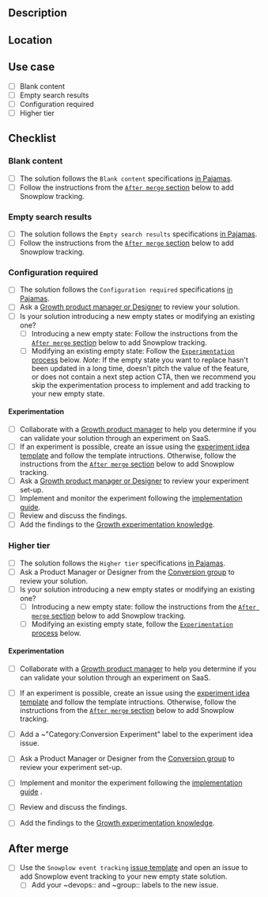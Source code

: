 <!-- Before implementing a new empty state solution, make sure to read the 
Empty State region docs in Pajamas: https://design.gitlab.com/regions/empty-states -->

## Description

<!-- Describe the solution you're proposing for your empty state region. 
Include links to user research (if applicable). -->

## Location

<!-- Provide a link and location of the new empty state solution. 
For example: https://gitlab.com/gitlab-org/gitlab-services/design.gitlab.com/-/issues -->

## Use case

<!-- What is the use case for the solution you're proposing? 
Read the Empty State docs and select the use case below: https://design.gitlab.com/regions/empty-states -->

- [ ] Blank content
- [ ] Empty search results
- [ ] Configuration required
- [ ] Higher tier

## Checklist

<!-- Follow the steps below that correspond with the use case selected above. 
Follow the steps to complete this issue -->

### Blank content

- [ ] The solution follows the `Blank content` specifications [in Pajamas](https://design.gitlab.com/regions/empty-states#blank-content).
- [ ] Follow the instructions from the [`After merge` section](#after-merge) below to add Snowplow tracking. 

### Empty search results

- [ ] The solution follows the `Empty search results` specifications [in Pajamas](https://design.gitlab.com/regions/empty-states#empty-search-results).
- [ ] Follow the instructions from the [`After merge` section](#after-merge) below to add Snowplow tracking. 

### Configuration required

- [ ] The solution follows the `Configuration required` specifications [in Pajamas](https://design.gitlab.com/regions/empty-states#configuration-required).
- [ ] Ask a [Growth product manager or Designer](https://about.gitlab.com/handbook/engineering/development/growth/#stable-counterparts) to review your solution.
- [ ] Is your solution introducing a new empty states or modifying an existing one?
   - [ ] Introducing a new empty state: Follow the instructions from the [`After merge` section](#after-merge) below to add Snowplow tracking. 
   - [ ] Modifying an existing empty state: Follow the [`Experimentation` process](#experimentation) below. _Note_: If the empty state you want to replace hasn't been updated in a long time, doesn't pitch the value of the feature, or does not contain a next step action CTA,  then we recommend you skip the experimentation process to implement and add tracking to your new empty state.

<!-- IF experimentation -->
#### Experimentation

- [ ] Collaborate with a [Growth product manager](https://about.gitlab.com/handbook/engineering/development/growth/#stable-counterparts) to help you determine if you can validate your solution through an experiment on SaaS. 
- [ ] If an experiment is possible, create an issue using the [experiment idea template](https://gitlab.com/gitlab-org/gitlab/-/issues/new?issuable_template=Experiment%20Idea) and follow the template intructions. Otherwise, follow the instructions from the [`After merge` section](#after-merge) below to add Snowplow tracking.
- [ ] Ask a [Growth product manager or Designer](https://about.gitlab.com/handbook/engineering/development/growth/#stable-counterparts) to review your experiment set-up. 
- [ ] Implement and monitor the experiment following the [implementation guide](https://gitlab.com/gitlab-org/gitlab/-/blob/master/doc/development/experiment_guide/gitlab_experiment.md#implement-an-experiment).
- [ ] Review and discuss the findings.
- [ ] Add the findings to the [Growth experimentation knowledge](https://about.gitlab.com/direction/growth/#growth-experiments-knowledge-base---concluded-experiments).

### Higher tier

- [ ] The solution follows the `Higher tier` specifications [in Pajamas](https://design.gitlab.com/regions/empty-states#higher-tier).
- [ ] Ask a Product Manager or Designer from the [Conversion group](https://about.gitlab.com/handbook/engineering/development/growth/conversion/#group-members) to review your solution. 
- [ ] Is your solution introducing a new empty states or modifying an existing one?
   - [ ] Introducing a new empty state: follow the instructions from the [`After merge` section](#after-merge) below to add Snowplow tracking. 
   - [ ] Modifying an existing empty state, follow the [`Experimentation` process](#experimentation) below.

<!-- IF experimentation -->
#### Experimentation

- [ ] Collaborate with a [Growth product manager](https://about.gitlab.com/handbook/engineering/development/growth/#stable-counterparts) to help you determine if you can validate your solution through an experiment on SaaS. 
- [ ] If an experiment is possible, create an issue using the [experiment idea template](https://gitlab.com/gitlab-org/gitlab/-/issues/new?issuable_template=Experiment%20Idea) and follow the template intructions. Otherwise, follow the instructions from the [`After merge` section](#after-merge) below to add Snowplow tracking.
- [ ] Add a ~"Category:Conversion Experiment" label to the experiment idea issue.
- [ ] Ask a Product Manager or Designer from the [Conversion group](https://about.gitlab.com/handbook/engineering/development/growth/conversion/#group-members) to review your experiment set-up. 
- [ ] Implement and monitor the experiment following the [implementation guide](https://gitlab.com/gitlab-org/gitlab/-/blob/master/doc/development/experiment_guide/gitlab_experiment.md#implement-an-experiment) .
- [ ] Review and discuss the findings.
- [ ] Add the findings to the [Growth experimentation knowledge](https://about.gitlab.com/direction/growth/#growth-experiments-knowledge-base---concluded-experiments).


## After merge

- [ ] Use the `Snowplow event tracking` [issue template](https://gitlab.com/gitlab-org/gitlab/-/issues/new?issuable_template=Snowplow%20event%20tracking) and open an issue to add Snowplow event tracking to your new empty state solution. 
  - [ ] Add your ~devops:: and ~group:: labels to the new issue. 
